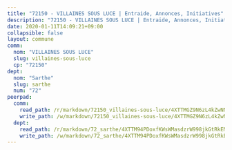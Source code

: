 ```yaml
---
title: "72150 - VILLAINES SOUS LUCE | Entraide, Annonces, Initiatives"
description: "72150 - VILLAINES SOUS LUCE | Entraide, Annonces, Initiatives"
date: 2020-01-11T14:09:21+09:00
collapsible: false
layout: commune
comm:
  nom: "VILLAINES SOUS LUCE"
  slug: villaines-sous-luce
  cp: "72150"
dept:
  nom: "Sarthe"
  slug: sarthe
  num: "72"
peerpad:
  comm:
    read_path: /r/markdown/72150_villaines-sous-luce/4XTTMGZ9N6zL4kZwNNLpVcUG9VKkbK5mhj6WAei3MzaqivC6H
    write_path: /w/markdown/72150_villaines-sous-luce/4XTTMGZ9N6zL4kZwNNLpVcUG9VKkbK5mhj6WAei3MzaqivC6H-K3TgUJvjChe11gW6hrsq3H5NnktPXfCx5TddPp6wsi1drzhyiXYe57Exh1dSM8LcCCswu1ShTfTB5Zx3hdHzGfRuBijMLx4VAMuW4Qhpf19qJVRjpTaaaNQrSf51Sj43A2u7zvZT
  dept:
    read_path: /r/markdown/72_sarthe/4XTTM94PDoxfKWsWMasdzrW998jkGtRkEM3CSUC42xSpuJKZ5
    write_path: /w/markdown/72_sarthe/4XTTM94PDoxfKWsWMasdzrW998jkGtRkEM3CSUC42xSpuJKZ5-K3TgTpjFyG67yVeuXvSAfSYzY4Yx2FMtDhgpv5HM2EDBJRVMn95z33xx4XjRNYNVaVsBPQ1t4pG9MoyNqwTqa8mcnEUB8rK4BMVbvUhCtGWCPSFnDCaT8GJTyimDgsCirLN3zswh
---
```


